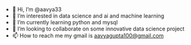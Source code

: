 - 👋 Hi, I’m @aavya33
- 👀 I’m interested in data science and ai and machine learning
- 🌱 I’m currently learning python and mysql
- 💞️ I’m looking to collaborate on some innovative data science project 
- 📫 How to reach me my gmail is aavyagupta100@gmail.com

<!---
aavya33/aavya33 is a ✨ special ✨ repository because its `README.md` (this file) appears on your GitHub profile.
You can click the Preview link to take a look at your changes.
--->
